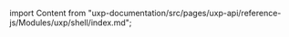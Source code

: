 
import Content from "uxp-documentation/src/pages/uxp-api/reference-js/Modules/uxp/shell/index.md";

<Content query="product=xd"/>
